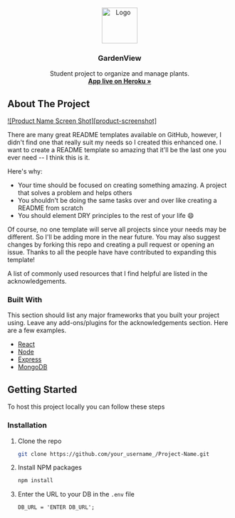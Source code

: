 
<!-- PROJECT LOGO -->
<br />
<p align="center">
  <a href="https://gardenview.herokuapp.com/">
    <img src="https://i.imgur.com/vgCvZFd.png" alt="Logo" width="80" height="80">
  </a>

  <h3 align="center">GardenView</h3>

  <p align="center">
    Student project to organize and manage plants.
    <br />
    <a href="https://gardenview.herokuapp.com/"><strong>App live on Heroku »</strong></a>
    <br />
  </p>
</p>


<!-- ABOUT THE PROJECT -->
## About The Project

[![Product Name Screen Shot][product-screenshot]](https://example.com)

There are many great README templates available on GitHub, however, I didn't find one that really suit my needs so I created this enhanced one. I want to create a README template so amazing that it'll be the last one you ever need -- I think this is it.

Here's why:
* Your time should be focused on creating something amazing. A project that solves a problem and helps others
* You shouldn't be doing the same tasks over and over like creating a README from scratch
* You should element DRY principles to the rest of your life :smile:

Of course, no one template will serve all projects since your needs may be different. So I'll be adding more in the near future. You may also suggest changes by forking this repo and creating a pull request or opening an issue. Thanks to all the people have have contributed to expanding this template!

A list of commonly used resources that I find helpful are listed in the acknowledgements.

### Built With

This section should list any major frameworks that you built your project using. Leave any add-ons/plugins for the acknowledgements section. Here are a few examples.
* [React](https://reactjs.org/)
* [Node](https://nodejs.org/en/)
* [Express](https://expressjs.com/)
* [MongoDB](https://www.mongodb.com/)



<!-- GETTING STARTED -->
## Getting Started

To host this project locally you can follow these steps

### Installation

1. Clone the repo
   ```sh
   git clone https://github.com/your_username_/Project-Name.git
   ```
2. Install NPM packages
   ```sh
   npm install
   ```
3. Enter the URL to your DB in the `.env` file
   ```JS
   DB_URL = 'ENTER DB_URL';
   ```

